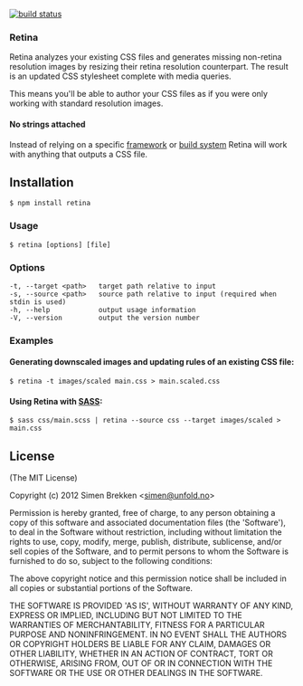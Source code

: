 [![build status](https://secure.travis-ci.org/unfold/retina.png)](http://travis-ci.org/unfold/retina)

### Retina

Retina analyzes your existing CSS files and generates missing non-retina resolution 
images by resizing their retina resolution counterpart. The result is an updated 
CSS stylesheet complete with media queries.

This means you'll be able to author your CSS files as if you were only working with
standard resolution images.

#### No strings attached

Instead of relying on a specific [framework](http://compass-style.org) or 
[build system](http://gruntjs.com) Retina will work with anything that outputs a CSS file.

## Installation

    $ npm install retina

### Usage

    $ retina [options] [file]

### Options

    -t, --target <path>   target path relative to input
    -s, --source <path>   source path relative to input (required when stdin is used)
    -h, --help            output usage information
    -V, --version         output the version number

### Examples

#### Generating downscaled images and updating rules of an existing CSS file:

    $ retina -t images/scaled main.css > main.scaled.css

#### Using Retina with [SASS](http://sass-lang.com):

    $ sass css/main.scss | retina --source css --target images/scaled > main.css

## License

(The MIT License)

Copyright (c) 2012 Simen Brekken &lt;simen@unfold.no&gt;

Permission is hereby granted, free of charge, to any person obtaining
a copy of this software and associated documentation files (the
'Software'), to deal in the Software without restriction, including
without limitation the rights to use, copy, modify, merge, publish,
distribute, sublicense, and/or sell copies of the Software, and to
permit persons to whom the Software is furnished to do so, subject to
the following conditions:

The above copyright notice and this permission notice shall be
included in all copies or substantial portions of the Software.

THE SOFTWARE IS PROVIDED 'AS IS', WITHOUT WARRANTY OF ANY KIND,
EXPRESS OR IMPLIED, INCLUDING BUT NOT LIMITED TO THE WARRANTIES OF
MERCHANTABILITY, FITNESS FOR A PARTICULAR PURPOSE AND NONINFRINGEMENT.
IN NO EVENT SHALL THE AUTHORS OR COPYRIGHT HOLDERS BE LIABLE FOR ANY
CLAIM, DAMAGES OR OTHER LIABILITY, WHETHER IN AN ACTION OF CONTRACT,
TORT OR OTHERWISE, ARISING FROM, OUT OF OR IN CONNECTION WITH THE
SOFTWARE OR THE USE OR OTHER DEALINGS IN THE SOFTWARE.
